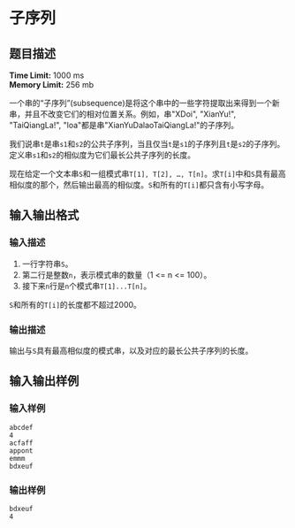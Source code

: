 # 子序列

## 题目描述

**Time Limit:** 1000 ms  
**Memory Limit:** 256 mb

一个串的“子序列”(subsequence)是将这个串中的一些字符提取出来得到一个新串，并且不改变它们的相对位置关系。例如，串"XDoi", "XianYu!", "TaiQiangLa!", "loa"都是串"XianYuDalaoTaiQiangLa!"的子序列。

我们说串`t`是串`s1`和`s2`的公共子序列，当且仅当`t`是`s1`的子序列且`t`是`s2`的子序列。定义串`s1`和`s2`的相似度为它们最长公共子序列的长度。

现在给定一个文本串`S`和一组模式串`T[1], T[2], …, T[n]`。求`T[i]`中和`S`具有最高相似度的那个，然后输出最高的相似度。`S`和所有的`T[i]`都只含有小写字母。

## 输入输出格式

### 输入描述

1. 一行字符串`S`。
2. 第二行是整数`n`，表示模式串的数量（1 <= n <= 100）。
3. 接下来`n`行是`n`个模式串`T[1]...T[n]`。

`S`和所有的`T[i]`的长度都不超过2000。

### 输出描述

输出与`S`具有最高相似度的模式串，以及对应的最长公共子序列的长度。

## 输入输出样例

### 输入样例

```plaintext
abcdef
4
acfaff
appont
emmm
bdxeuf
```

### 输出样例
```plaintext
bdxeuf
4
```